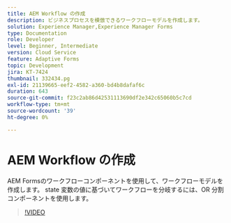 ```yaml
---
title: AEM Workflow の作成
description: ビジネスプロセスを模倣できるワークフローモデルを作成します。
solution: Experience Manager,Experience Manager Forms
type: Documentation
role: Developer
level: Beginner, Intermediate
version: Cloud Service
feature: Adaptive Forms
topic: Development
jira: KT-7424
thumbnail: 332434.pg
exl-id: 21139665-eef2-4582-a360-bd4b8dafaf6c
duration: 643
source-git-commit: f23c2ab86d42531113690df2e342c65060b5c7cd
workflow-type: tm+mt
source-wordcount: '39'
ht-degree: 0%

---
```


# AEM Workflow の作成

AEM Formsのワークフローコンポーネントを使用して、ワークフローモデルを作成します。 state 変数の値に基づいてワークフローを分岐するには、OR 分割コンポーネントを使用します。

>[!VIDEO](https://video.tv.adobe.com/v/332434?quality=12&learn=on)
